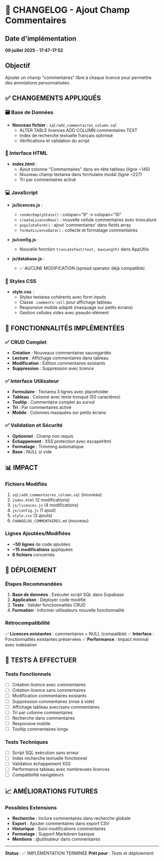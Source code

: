 # 📝 CHANGELOG - Ajout Champ Commentaires

## Date d'implémentation
**09 juillet 2025 - 17:47-17:52**

## Objectif
Ajouter un champ "commentaires" libre à chaque licence pour permettre des annotations personnalisées.

## ✅ CHANGEMENTS APPLIQUÉS

### 🗃️ Base de Données
- **Nouveau fichier** : `sql/add_commentaires_column.sql`
  - ALTER TABLE licences ADD COLUMN commentaires TEXT
  - Index de recherche textuelle français optimisé
  - Vérifications et validation du script

### 🎨 Interface HTML
- **index.html** :
  - Ajout colonne "Commentaires" dans en-tête tableau (ligne ~145)
  - Nouveau champ textarea dans formulaire modal (ligne ~227)
  - Tri par commentaires activé

### 💻 JavaScript
- **js/licences.js** :
  - `renderEmptyState()` : colspan="9" → colspan="10"
  - `createLicenceRow()` : nouvelle cellule commentaires avec troncature
  - `populateForm()` : ajout 'commentaires' dans fields array
  - `formatLicenceData()` : collecte et formatage commentaires

- **js/config.js** :
  - Nouvelle fonction `truncateText(text, maxLength)` dans AppUtils

- **js/database.js** :
  - ✅ AUCUNE MODIFICATION (spread operator déjà compatible)

### 🎨 Styles CSS
- **style.css** :
  - Styles textarea cohérents avec form inputs
  - Classe `.comments-cell` pour affichage tableau
  - Responsive mobile adapté (masquage sur petits écrans)
  - Gestion cellules vides avec pseudo-élément

## 🌟 FONCTIONNALITÉS IMPLÉMENTÉES

### ✅ CRUD Complet
- **Création** : Nouveaux commentaires sauvegardés
- **Lecture** : Affichage commentaires dans tableau
- **Modification** : Édition commentaires existants
- **Suppression** : Suppression avec licence

### ✅ Interface Utilisateur
- **Formulaire** : Textarea 3 lignes avec placeholder
- **Tableau** : Colonne avec texte tronqué (50 caractères)
- **Tooltip** : Commentaire complet au survol
- **Tri** : Par commentaires activé
- **Mobile** : Colonnes masquées sur petits écrans

### ✅ Validation et Sécurité
- **Optionnel** : Champ non requis
- **Échappement** : XSS protection avec escapeHtml
- **Formatage** : Trimming automatique
- **Base** : NULL si vide

## 📊 IMPACT

### Fichiers Modifiés
1. `sql/add_commentaires_column.sql` (nouveau)
2. `index.html` (2 modifications)
3. `js/licences.js` (4 modifications)
4. `js/config.js` (1 ajout)
5. `style.css` (3 ajouts)
6. `CHANGELOG_COMMENTAIRES.md` (nouveau)

### Lignes Ajoutées/Modifiées
- **~50 lignes** de code ajoutées
- **~15 modifications** appliquées
- **6 fichiers** concernés

## 🚀 DÉPLOIEMENT

### Étapes Recommandées
1. **Base de données** : Exécuter script SQL dans Supabase
2. **Application** : Déployer code modifié
3. **Tests** : Valider fonctionnalités CRUD
4. **Formation** : Informer utilisateurs nouvelle fonctionnalité

### Rétrocompatibilité
✅ **Licences existantes** : commentaires = NULL (compatible)
✅ **Interface** : Fonctionnalités existantes préservées
✅ **Performance** : Impact minimal avec indexation

## 🧪 TESTS À EFFECTUER

### Tests Fonctionnels
- [ ] Création licence avec commentaires
- [ ] Création licence sans commentaires
- [ ] Modification commentaires existants
- [ ] Suppression commentaires (mise à vide)
- [ ] Affichage tableau avec/sans commentaires
- [ ] Tri par colonne commentaires
- [ ] Recherche dans commentaires
- [ ] Responsive mobile
- [ ] Tooltip commentaires longs

### Tests Techniques
- [ ] Script SQL exécution sans erreur
- [ ] Index recherche textuelle fonctionnel
- [ ] Validation échappement XSS
- [ ] Performance tableau avec nombreuses licences
- [ ] Compatibilité navigateurs

## 📈 AMÉLIORATIONS FUTURES

### Possibles Extensions
- **Recherche** : Inclure commentaires dans recherche globale
- **Export** : Ajouter commentaires dans export CSV
- **Historique** : Suivi modifications commentaires
- **Formatage** : Support Markdown basique
- **Mentions** : @utilisateur dans commentaires

---
**Status** : ✅ IMPLÉMENTATION TERMINÉE
**Prêt pour** : Tests et déploiement